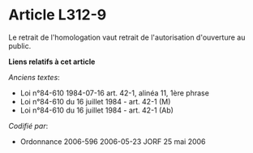 # Article L312-9

Le retrait de l'homologation vaut retrait de l'autorisation d'ouverture au public.

**Liens relatifs à cet article**

_Anciens textes_:

  - Loi n°84-610 1984-07-16 art. 42-1, alinéa 11, 1ère phrase
  - Loi n°84-610 du 16 juillet 1984 - art. 42-1 (M)
  - Loi n°84-610 du 16 juillet 1984 - art. 42-1 (Ab)

_Codifié par_:

  - Ordonnance 2006-596 2006-05-23 JORF 25 mai 2006
